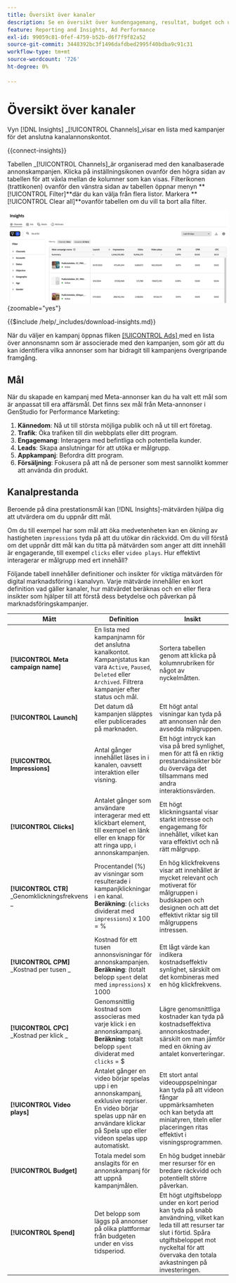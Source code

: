 ```yaml
---
title: Översikt över kanaler
description: Se en översikt över kundengagemang, resultat, budget och utgifter för marknadsföringskampanjer i Adobe GenStudio for Performance Marketing.
feature: Reporting and Insights, Ad Performance
exl-id: 99059c81-0fef-4759-b52b-d6f7f9f82a52
source-git-commit: 3448392bc3f1496dafdbed2995f40bdba9c91c31
workflow-type: tm+mt
source-wordcount: '726'
ht-degree: 0%

---
```


# Översikt över kanaler

Vyn [!DNL Insights] _[!UICONTROL Channels]_visar en lista med kampanjer för det anslutna kanalannonskontot.

{{connect-insights}}

Tabellen _[!UICONTROL Channels]_är organiserad med den kanalbaserade annonskampanjen. Klicka på inställningsikonen ovanför den högra sidan av tabellen för att växla mellan de kolumner som kan visas. Filterikonen (trattikonen) ovanför den vänstra sidan av tabellen öppnar menyn **[!UICONTROL Filter]**där du kan välja från flera listor. Markera **[!UICONTROL Clear all]**ovanför tabellen om du vill ta bort alla filter.

![Kanalfilter och tabell](/help/assets/insights-channels-filter.png){zoomable="yes"}

{{$include /help/_includes/download-insights.md}}

När du väljer en kampanj öppnas fliken [[!UICONTROL Ads] ](ads.md) med en lista över annonsnamn som är associerade med den kampanjen, som gör att du kan identifiera vilka annonser som har bidragit till kampanjens övergripande framgång.

## Mål

När du skapade en kampanj med Meta-annonser kan du ha valt ett mål som är anpassat till era affärsmål. Det finns sex mål från Meta-annonser i GenStudio for Performance Marketing:

1. **Kännedom**: Nå ut till största möjliga publik och nå ut till ert företag.
1. **Trafik**: Öka trafiken till din webbplats eller ditt program.
1. **Engagemang**: Interagera med befintliga och potentiella kunder.
1. **Leads**: Skapa anslutningar för att utöka er målgrupp.
1. **Appkampanj**: Befordra ditt program.
1. **Försäljning**: Fokusera på att nå de personer som mest sannolikt kommer att använda din produkt.

## Kanalprestanda

Beroende på dina prestationsmål kan [!DNL Insights]-mätvärden hjälpa dig att utvärdera om du uppnår ditt mål.

Om du till exempel har som mål att öka medvetenheten kan en ökning av hastigheten `impressions` tyda på att du utökar din räckvidd. Om du vill förstå om det uppnår ditt mål kan du titta på mätvärden som anger att ditt innehåll är engagerande, till exempel `clicks` eller `video plays`. Hur effektivt interagerar er målgrupp med ert innehåll?

Följande tabell innehåller definitioner och insikter för viktiga mätvärden för digital marknadsföring i kanalvyn. Varje mätvärde innehåller en kort definition vad gäller kanaler, hur mätvärdet beräknas och en eller flera insikter som hjälper till att förstå dess betydelse och påverkan på marknadsföringskampanjer.

| Mått | Definition | Insikt |
| ----------- | ----------------------------- | -------------------------------- |
| **[!UICONTROL Meta campaign name]** | En lista med kampanjnamn för det anslutna kanalkontot. Kampanjstatus kan vara `Active`, `Paused`, `Deleted` eller `Archived`. Filtrera kampanjer efter status och mål. | Sortera tabellen genom att klicka på kolumnrubriken för något av nyckelmåtten. |
| **[!UICONTROL Launch]** | Det datum då kampanjen släpptes eller publicerades på marknaden. | Ett högt antal visningar kan tyda på att annonsen når den avsedda målgruppen. |
| **[!UICONTROL Impressions]** | Antal gånger innehållet läses in i kanalen, oavsett interaktion eller visning. | Ett högt intryck kan visa på bred synlighet, men för att få en riktig prestandainsikter bör du överväga det tillsammans med andra interaktionsvärden. |
| **[!UICONTROL Clicks]** | Antalet gånger som användare interagerar med ett klickbart element, till exempel en länk eller en knapp för att ringa upp, i annonskampanjen. | Ett högt klickningsantal visar starkt intresse och engagemang för innehållet, vilket kan vara effektivt och nå rätt målgrupp. |
| **[!UICONTROL CTR]**<br>_Genomklickningsfrekvens _ | Procentandel (%) av visningar som resulterade i kampanjklickningar i en kanal.<br>**Beräkning**: (`clicks` dividerat med `impressions`) x 100 = % | En hög klickfrekvens visar att innehållet är mycket relevant och motiverat för målgruppen i budskapen och designen och att det effektivt riktar sig till målgruppens intressen. |
| **[!UICONTROL CPM]**<br>_Kostnad per tusen _ | Kostnad för ett tusen annonsvisningar för annonskampanjen. <br>**Beräkning**: (totalt belopp `spent` delat med `impressions`) x 1000 | Ett lågt värde kan indikera kostnadseffektiv synlighet, särskilt om det kombineras med en hög klickfrekvens. |
| **[!UICONTROL CPC]**<br>_Kostnad per klick _ | Genomsnittlig kostnad som associeras med varje klick i en annonskampanj.<br>**Beräkning**: totalt belopp `spent` dividerat med `clicks` = $ | Lägre genomsnittliga kostnader kan tyda på kostnadseffektiva annonskostnader, särskilt om man jämför med en ökning av antalet konverteringar. |
| **[!UICONTROL Video plays]** | Antalet gånger en video börjar spelas upp i en annonskampanj, exklusive repriser. En video börjar spelas upp när en användare klickar på Spela upp eller videon spelas upp automatiskt. | Ett stort antal videouppspelningar kan tyda på att videon fångar uppmärksamheten och kan betyda att miniatyren, titeln eller placeringen ritas effektivt i visningsprogrammen. |
| **[!UICONTROL Budget]** | Totala medel som anslagits för en annonskampanj för att uppnå kampanjmålen. | En hög budget innebär mer resurser för en bredare räckvidd och potentiellt större påverkan. |
| **[!UICONTROL Spend]** | Det belopp som läggs på annonser på olika plattformar från budgeten under en viss tidsperiod. | Ett högt utgiftsbelopp under en kort period kan tyda på snabb användning, vilket kan leda till att resurser tar slut i förtid. Spåra utgiftsbeloppet mot nyckeltal för att övervaka den totala avkastningen på investeringen. |
